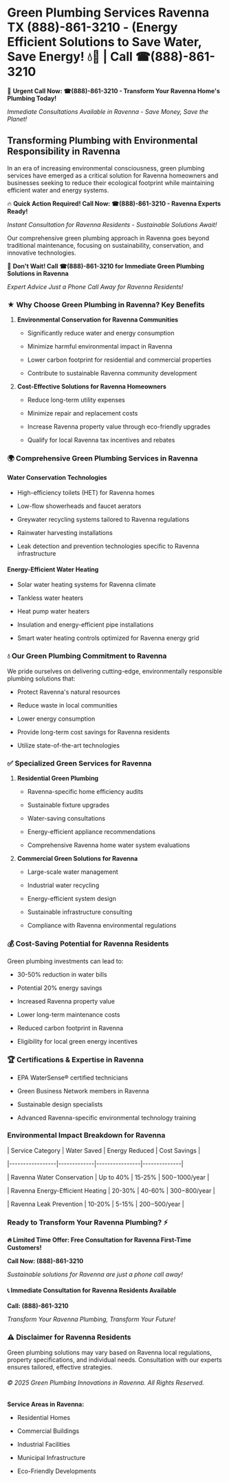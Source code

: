 # Green Plumbing Services Ravenna TX (888)-861-3210 - (Energy Efficient Solutions to Save Water, Save Energy! 💧🌿 | Call ☎(888)-861-3210

🚨 **Urgent Call Now: ☎(888)-861-3210 - Transform Your Ravenna Home's Plumbing Today!**
*Immediate Consultations Available in Ravenna - Save Money, Save the Planet!*

## Transforming Plumbing with Environmental Responsibility in Ravenna

In an era of increasing environmental consciousness, green plumbing services have emerged as a critical solution for Ravenna homeowners and businesses seeking to reduce their ecological footprint while maintaining efficient water and energy systems. 

🔥 **Quick Action Required! Call Now: ☎(888)-861-3210 - Ravenna Experts Ready!**
*Instant Consultation for Ravenna Residents - Sustainable Solutions Await!*

Our comprehensive green plumbing approach in Ravenna goes beyond traditional maintenance, focusing on sustainability, conservation, and innovative technologies.

🚨 **Don't Wait! Call ☎(888)-861-3210 for Immediate Green Plumbing Solutions in Ravenna**
*Expert Advice Just a Phone Call Away for Ravenna Residents!*

### ★ Why Choose Green Plumbing in Ravenna? Key Benefits

1. **Environmental Conservation for Ravenna Communities** 
   - Significantly reduce water and energy consumption
   - Minimize harmful environmental impact in Ravenna
   - Lower carbon footprint for residential and commercial properties
   - Contribute to sustainable Ravenna community development

2. **Cost-Effective Solutions for Ravenna Homeowners** 
   - Reduce long-term utility expenses
   - Minimize repair and replacement costs
   - Increase Ravenna property value through eco-friendly upgrades
   - Qualify for local Ravenna tax incentives and rebates

### 🌍 Comprehensive Green Plumbing Services in Ravenna

#### Water Conservation Technologies
- High-efficiency toilets (HET) for Ravenna homes
- Low-flow showerheads and faucet aerators
- Greywater recycling systems tailored to Ravenna regulations
- Rainwater harvesting installations
- Leak detection and prevention technologies specific to Ravenna infrastructure

#### Energy-Efficient Water Heating
- Solar water heating systems for Ravenna climate
- Tankless water heaters
- Heat pump water heaters
- Insulation and energy-efficient pipe installations
- Smart water heating controls optimized for Ravenna energy grid

### 💧 Our Green Plumbing Commitment to Ravenna

We pride ourselves on delivering cutting-edge, environmentally responsible plumbing solutions that:
- Protect Ravenna's natural resources
- Reduce waste in local communities
- Lower energy consumption
- Provide long-term cost savings for Ravenna residents
- Utilize state-of-the-art technologies

### ✅ Specialized Green Services for Ravenna

1. **Residential Green Plumbing**
   - Ravenna-specific home efficiency audits
   - Sustainable fixture upgrades
   - Water-saving consultations
   - Energy-efficient appliance recommendations
   - Comprehensive Ravenna home water system evaluations

2. **Commercial Green Solutions for Ravenna**
   - Large-scale water management
   - Industrial water recycling
   - Energy-efficient system design
   - Sustainable infrastructure consulting
   - Compliance with Ravenna environmental regulations

### 💰 Cost-Saving Potential for Ravenna Residents

Green plumbing investments can lead to:
- 30-50% reduction in water bills
- Potential 20% energy savings
- Increased Ravenna property value
- Lower long-term maintenance costs
- Reduced carbon footprint in Ravenna
- Eligibility for local green energy incentives

### 🏆 Certifications & Expertise in Ravenna

- EPA WaterSense® certified technicians
- Green Business Network members in Ravenna
- Sustainable design specialists
- Advanced Ravenna-specific environmental technology training

### Environmental Impact Breakdown for Ravenna

| Service Category | Water Saved | Energy Reduced | Cost Savings |
|-----------------|-------------|----------------|--------------|
| Ravenna Water Conservation | Up to 40% | 15-25% | $500-$1000/year |
| Ravenna Energy-Efficient Heating | 20-30% | 40-60% | $300-$800/year |
| Ravenna Leak Prevention | 10-20% | 5-15% | $200-$500/year |

### Ready to Transform Your Ravenna Plumbing? ⚡

**🔥 Limited Time Offer: Free Consultation for Ravenna First-Time Customers!**

**Call Now: (888)-861-3210**
*Sustainable solutions for Ravenna are just a phone call away!*

#### 📞 Immediate Consultation for Ravenna Residents Available

**Call: (888)-861-3210**
*Transform Your Ravenna Plumbing, Transform Your Future!*

### ⚠️ Disclaimer for Ravenna Residents

Green plumbing solutions may vary based on Ravenna local regulations, property specifications, and individual needs. Consultation with our experts ensures tailored, effective strategies.

###### © 2025 Green Plumbing Innovations in Ravenna. All Rights Reserved.

**Service Areas in Ravenna:** 
- Residential Homes
- Commercial Buildings
- Industrial Facilities
- Municipal Infrastructure
- Eco-Friendly Developments